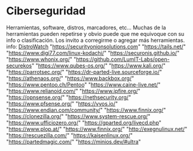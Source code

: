 # Ciberseguridad
Herramientas, software, distros, marcadores, etc... 
Muchas de la herramientas pueden repetirse y obvio puede que me equivoque con su info o clasificación. Los invito a corregirme o agregar más herramientas.
info:
[DistroWatch]("https://distrowatch.com/") "https://securityonionsolutions.com" "https://tails.net/" "https://www.digi77.com/linux-kodachi/" "https://securonis.github.io/" "https://www.whonix.org/"
"https://github.com/LumIT-Labs/open-securekos" "https://www.qubes-os.org/" "https://www.kali.org/" "https://parrotsec.org/" "https://dr-parted-live.sourceforge.io/"
"https://athenaos.org/" "https://www.backbox.org/" "https://www.pentoo.ch/Pentoo" "https://www.caine-live.net/" "https://www.relianoid.com/" "https://www.ipfire.org/"
"https://opnsense.org/" "https://nethsecurity.org/" "https://www.pfsense.org/" "https://vyos.io/" "https://www.endian.com/community/" "https://www.finnix.org/" "https://clonezilla.org/"
"https://www.system-rescue.org/" "https://www.ufficiozero.org/" "https://gparted.org/livecd.php" "https://www.plop.at/" "https://www.finnix.org/" "http://exegnulinux.net/" "https://rescuezilla.com/"
"https://kaisenlinux.org/" "https://partedmagic.com/" "https://minios.dev/#ultra" 
